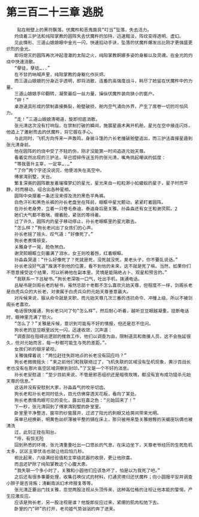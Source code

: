 # 第三百二十三章 逃脱
        贴在舱壁上的黑符飘落，伏魔杵和恶鬼面具“叮当”坠落，失去活力。
       灼烧着三护法和纯阳掌教的圆阵失去伏魔杵的加持，迅速黯淡，阵纹变得透明、虚幻。
       见此情形、三道山娘娘眼中金光一闪，快速掐动手诀，坠落的伏魔杵爆发出比刚才更强盛更炽烈的金光。
       即将熄灭的圆阵再次冲起澄澈的太阳之火，纯阳掌教婀娜多姿的身躯以及灵魂，在金光的灼烧中快速消散。
       “孽徒，孽徒…..”
       在不甘的呐喊声里，纯阳掌教的身躯化作灰烬。
       而三道山娘娘的分身近乎透明，即将消散，连番的高强度战斗，耗尽了她留在伏魔杵中的力量。
       三道山娘娘手印翻转，凝聚最后一丝力量，操纵伏魔杵装向狭小的窗户。
       “砰！”
       桌游道具形成的禁制直接撕裂，舱壁破损，舱内空气涌向外界，产生了席卷一切的可怕风力。
       “走！”三道山娘娘清喝道，旋即彻底消散。
       张元清这次没有打响指，在禁制打破的瞬间，施展星遁术离开机舱，星光在空中接连闪烁，他追上了激射而去的伏魔杵，将它握在手心。
       与此同时，飞机方向传来一声轰鸣，身披斗篷的六长老撞破舱壁追出，而三护法直接星遁到张元清身前。
       他在圆阵的灼烧中受了不轻的伤，刚才没能第一时间追逐元始天尊。
       看着突然出现的三护法，早已捏碎传送玉符的张元清，嘴角挑起嘲讽的弧度：
       “等我晋升主宰，一定宰….…”
       “了你”两个字还没说完，他便消失在高空中。
       傅家湾别墅，天台。
       繁复深奥的圆阵散发着璀璨梦幻的星光，星光来自一粒粒渺小如蝼蚁的星子，星子时而平静，时而移动，组合出各种星相。
       圆阵中央摆着一条还没来得及洗的黑色平角裤。
       白色汗衫和黑色长裤的孙长老盘坐在阵前，眼眶中星光颤动，紧紧盯着圆阵。
       在孙长老身旁，立着一只卷毛泰迪，泰迪身后是关雅、孙淼淼还有女王和谢灵熙。2
       她们大气都不敢喘，绷着脸，紧张的等待着。
       过了许久，圆阵内的星子移动停止，孙长老眼眶里的星光散去。
       “怎么样？”狗长老问出了女孩们的心声。
       孙长老摇了摇头、叹气道：“好像死了。”
       狗长老表情顿变。
       关雅身子一晃，脸色煞白。
       谢灵熙眼眶立刻蓄满了泪水，女王则咬着唇，红着眼眶。
       孙淼淼哭道：“什么好像死了？死就是死，没死就没死，臭老头子，你不要乱说话。”
       孙长老没好气道“推演不到他的位置，看不到他的未来，这不就是死了嘛。当然，如果你们不愿意接受这个结果，可以祈祷他在副本里。灵境是能隔绝占卜、观星和预言的。”
       “我联系一下吕秘书。”狗长老深吸一口气，吐出手机，拨通电话。
       吕秘书是剑阁长老的秘书，虽然总部十老都不怎么喜欢元始天尊，但程度不一样，剑阁长老是白虎兵众的大长老，对隶属于白虎兵众的元始天尊善意最大。
       对斥候来说，服从命令就是天职，而元始天尊几次三番的违抗命令、冲撞上级、所以不被剑阁长老喜欢。
       电话很快接通，狗长老只问了句“怎么样”，然后耐心听着，越听豆豆眼越凝重，挂断电话时，眼神里充满了怒火。
       “怎么了？”关雅是斥候，意识到可能有不好的情报，但还是忍不住问。
       狗长老的豆豆眼里凶光一闪，迅速收敛，沉声道：
       “调查部在阻碍巡逻部的搜救工作，他们以调查为由，限制道具和救援人员，这不会拖延很久，但对元始而言，每一秒都可能生与死的差距。”。
       女孩们听的银牙紧咬。
       关雅强撑着说：“两位赶往失踪地点的长老没有回应吗？”
       狗长老微微摇头：“来之前他们和我联络过了，飞机失联的区域没有坠机现象，黄沙百战长老也没有在那片高空区域洞察到封印。”了又是一个不好的消息。
       孙长老安慰道：“至少目前来说，不管是邪恶组织还是暗夜玫瑰，都没有宣布成功猎杀元始天尊的信息。”
       这话并没有安慰到大家，孙淼淼气的咬牙切齿。
       狗长老和孙长老同时低头，目光仿佛穿透天花板，看向了某处。
       狗长老表情肉眼可见的变化，露出狂喜之色：“元始回来了！”
       下一秒，张元清回到了傅家湾别墅的卧室里。
       卧室里干净整洁，窗帘的纱窗展开，过滤了阳光的刺眼又给房间带来光明。
       床单已经换新，明黄色丝织薄被平整的铺在床上，那只被用来垫关雅翘臀的天蝎座玩偶也被清洗
       过，此刻正挂在阳台。
       “呼，有惊无险
       回到熟悉的环境，张元清重重吐出一口悠长的气息，在床边坐下，天尊老爷经历的生死危机太多，区区主宰伏击也就让他后怕几秒。
       相比起来，六级满经验值和主宰级武器的收获，更让他欣喜。
       而且还铲除了纯阳掌教这个心腹大患。
       “我失联一个多小时了，关雅和小圆他们应该急坏了，怕是以为我死了吧。”
       之后还有很多事要处理，收集召唤仪式的材料，打通灵境归还伏魔杵；向小圆报平安并调查小胖子是否背叛；清剿南派幻术师报复等等。
       张元清正要出门找关雅，忽觉两股注视从头顶传来，这种高位格的注视让他本能的警惕，产生应激反应。
       应该是狗长老，另一股注视是谁？他旋即反应过来，紧绷的肌肉松弛下去。
       卧室的门“砰”的打开，老司姬气势汹汹的奔了进来。